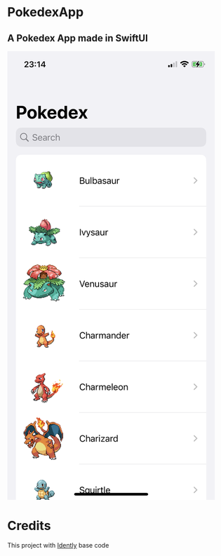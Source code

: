 # PokedexApp
## A Pokedex App made in SwiftUI

<img src="Screenshots/WhiteHome.png" />

# Credits
This project with [Idently](https://github.com/indently/MVVMPokedex) base code
